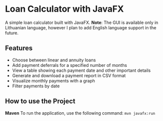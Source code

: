 # Loan Calculator with JavaFX

A simple loan calculator built with JavaFX.
**Note**: The GUI is available only in Lithuanian language, however I plan to add English language support in the future.

## Features
- Choose between linear and annuity loans
- Add payment deferrals for a specified number of months
- View a table showing each payment date and other important details
- Generate and download a payment report in CSV format
- Visualize monthly payments with a graph
- Filter payments by date

## How to use the Project
**Maven**
To run the application, use the following command:
```mvn javafx:run```
